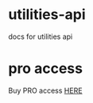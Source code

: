 # utilities-api
docs for utilities api


# pro access
Buy PRO access [HERE](https://bit.ly/getproaccessutilitiesfromghrdm)
